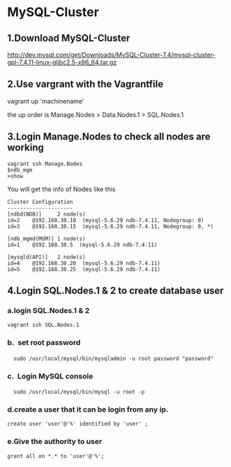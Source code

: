 # MySQL-Cluster

## 1.Download MySQL-Cluster

http://dev.mysql.com/get/Downloads/MySQL-Cluster-7.4/mysql-cluster-gpl-7.4.11-linux-glibc2.5-x86_64.tar.gz

## 2.Use vargrant with the Vagrantfile

vagrant up 'machinename' 

the up order is Manage.Nodes > Data.Nodes.1 > SQL.Nodes.1 


## 3.Login Manage.Nodes to check all nodes are working 
`vagrant ssh Manage.Nodes` <br>
`$ndb_mgm` <br>
`>show` <br>

You will get the info of Nodes like this

    Cluster Configuration 
    ---------------------
    [ndbd(NDB)]     2 node(s)
    id=2    @192.168.30.10  (mysql-5.6.29 ndb-7.4.11, Nodegroup: 0)
    id=3    @192.168.30.15  (mysql-5.6.29 ndb-7.4.11, Nodegroup: 0, *)

    [ndb_mgmd(MGM)] 1 node(s)
    id=1    @192.168.30.5  (mysql-5.6.29 ndb-7.4.11)

    [mysqld(API)]   2 node(s)
    id=4    @192.168.30.20  (mysql-5.6.29 ndb-7.4.11)
    id=5    @192.168.30.25  (mysql-5.6.29 ndb-7.4.11)



## 4.Login SQL.Nodes.1 & 2 to create database user

###  a.login SQL.Nodes.1 & 2
  `vagrant ssh SQL.Nodes.1`
### b. set root password
  `sudo /usr/local/mysql/bin/mysqladmin -u root password "password"`
### c. Login MySQL console
  `sudo /usr/local/mysql/bin/mysql -u root -p`
### d.create a user that it can be login from any ip.
  `create user 'user'@'%' identified by 'user' ;`
### e.Give the authority to user
  `grant all on *.* to 'user'@'%';`


  
